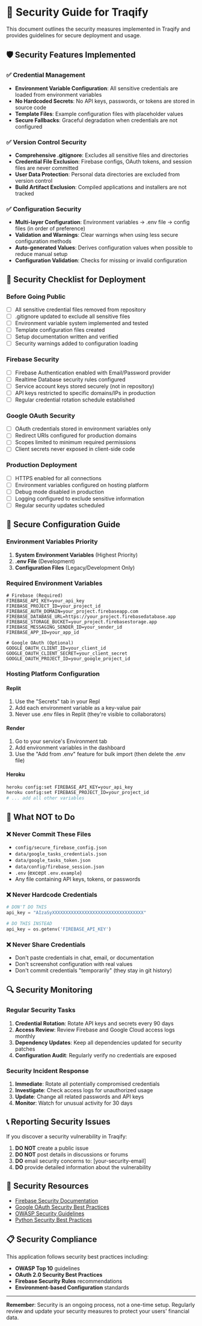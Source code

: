 # 🔐 Security Guide for Traqify

This document outlines the security measures implemented in Traqify and provides guidelines for secure deployment and usage.

## 🛡️ Security Features Implemented

### ✅ Credential Management
- **Environment Variable Configuration**: All sensitive credentials are loaded from environment variables
- **No Hardcoded Secrets**: No API keys, passwords, or tokens are stored in source code
- **Template Files**: Example configuration files with placeholder values
- **Secure Fallbacks**: Graceful degradation when credentials are not configured

### ✅ Version Control Security
- **Comprehensive .gitignore**: Excludes all sensitive files and directories
- **Credential File Exclusion**: Firebase configs, OAuth tokens, and session files are never committed
- **User Data Protection**: Personal data directories are excluded from version control
- **Build Artifact Exclusion**: Compiled applications and installers are not tracked

### ✅ Configuration Security
- **Multi-layer Configuration**: Environment variables → .env file → config files (in order of preference)
- **Validation and Warnings**: Clear warnings when using less secure configuration methods
- **Auto-generated Values**: Derives configuration values when possible to reduce manual setup
- **Configuration Validation**: Checks for missing or invalid configuration

## 🚨 Security Checklist for Deployment

### Before Going Public
- [ ] All sensitive credential files removed from repository
- [ ] .gitignore updated to exclude all sensitive files
- [ ] Environment variable system implemented and tested
- [ ] Template configuration files created
- [ ] Setup documentation written and verified
- [ ] Security warnings added to configuration loading

### Firebase Security
- [ ] Firebase Authentication enabled with Email/Password provider
- [ ] Realtime Database security rules configured
- [ ] Service account keys stored securely (not in repository)
- [ ] API keys restricted to specific domains/IPs in production
- [ ] Regular credential rotation schedule established

### Google OAuth Security
- [ ] OAuth credentials stored in environment variables only
- [ ] Redirect URIs configured for production domains
- [ ] Scopes limited to minimum required permissions
- [ ] Client secrets never exposed in client-side code

### Production Deployment
- [ ] HTTPS enabled for all connections
- [ ] Environment variables configured on hosting platform
- [ ] Debug mode disabled in production
- [ ] Logging configured to exclude sensitive information
- [ ] Regular security updates scheduled

## 🔧 Secure Configuration Guide

### Environment Variables Priority
1. **System Environment Variables** (Highest Priority)
2. **.env File** (Development)
3. **Configuration Files** (Legacy/Development Only)

### Required Environment Variables

```env
# Firebase (Required)
FIREBASE_API_KEY=your_api_key
FIREBASE_PROJECT_ID=your_project_id
FIREBASE_AUTH_DOMAIN=your_project.firebaseapp.com
FIREBASE_DATABASE_URL=https://your_project.firebasedatabase.app
FIREBASE_STORAGE_BUCKET=your_project.firebasestorage.app
FIREBASE_MESSAGING_SENDER_ID=your_sender_id
FIREBASE_APP_ID=your_app_id

# Google OAuth (Optional)
GOOGLE_OAUTH_CLIENT_ID=your_client_id
GOOGLE_OAUTH_CLIENT_SECRET=your_client_secret
GOOGLE_OAUTH_PROJECT_ID=your_google_project_id
```

### Hosting Platform Configuration

#### Replit
1. Use the "Secrets" tab in your Repl
2. Add each environment variable as a key-value pair
3. Never use .env files in Replit (they're visible to collaborators)

#### Render
1. Go to your service's Environment tab
2. Add environment variables in the dashboard
3. Use the "Add from .env" feature for bulk import (then delete the .env file)

#### Heroku
```bash
heroku config:set FIREBASE_API_KEY=your_api_key
heroku config:set FIREBASE_PROJECT_ID=your_project_id
# ... add all other variables
```

## 🚫 What NOT to Do

### ❌ Never Commit These Files
- `config/secure_firebase_config.json`
- `data/google_tasks_credentials.json`
- `data/google_tasks_token.json`
- `data/config/firebase_session.json`
- `.env` (except `.env.example`)
- Any file containing API keys, tokens, or passwords

### ❌ Never Hardcode Credentials
```python
# DON'T DO THIS
api_key = "AIzaSyXXXXXXXXXXXXXXXXXXXXXXXXXXXXXXXXXX"

# DO THIS INSTEAD
api_key = os.getenv('FIREBASE_API_KEY')
```

### ❌ Never Share Credentials
- Don't paste credentials in chat, email, or documentation
- Don't screenshot configuration with real values
- Don't commit credentials "temporarily" (they stay in git history)

## 🔍 Security Monitoring

### Regular Security Tasks
1. **Credential Rotation**: Rotate API keys and secrets every 90 days
2. **Access Review**: Review Firebase and Google Cloud access logs monthly
3. **Dependency Updates**: Keep all dependencies updated for security patches
4. **Configuration Audit**: Regularly verify no credentials are exposed

### Security Incident Response
1. **Immediate**: Rotate all potentially compromised credentials
2. **Investigate**: Check access logs for unauthorized usage
3. **Update**: Change all related passwords and API keys
4. **Monitor**: Watch for unusual activity for 30 days

## 📞 Reporting Security Issues

If you discover a security vulnerability in Traqify:

1. **DO NOT** create a public issue
2. **DO NOT** post details in discussions or forums
3. **DO** email security concerns to: [your-security-email]
4. **DO** provide detailed information about the vulnerability

## 🔗 Security Resources

- [Firebase Security Documentation](https://firebase.google.com/docs/rules)
- [Google OAuth Security Best Practices](https://developers.google.com/identity/protocols/oauth2/security-best-practices)
- [OWASP Security Guidelines](https://owasp.org/www-project-top-ten/)
- [Python Security Best Practices](https://python.org/dev/security/)

## 📋 Security Compliance

This application follows security best practices including:
- **OWASP Top 10** guidelines
- **OAuth 2.0 Security Best Practices**
- **Firebase Security Rules** recommendations
- **Environment-based Configuration** standards

---

**Remember**: Security is an ongoing process, not a one-time setup. Regularly review and update your security measures to protect your users' financial data.

